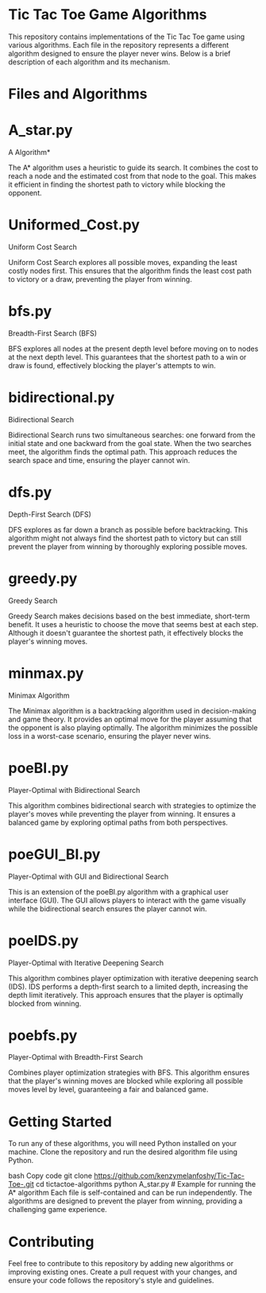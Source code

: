 # Tic Tac Toe Game Algorithms
This repository contains implementations of the Tic Tac Toe game using various algorithms. Each file in the repository represents a different algorithm designed to ensure the player never wins. Below is a brief description of each algorithm and its mechanism.

# Files and Algorithms

# A_star.py
A Algorithm*

The A* algorithm uses a heuristic to guide its search. It combines the cost to reach a node and the estimated cost from that node to the goal. This makes it efficient in finding the shortest path to victory while blocking the opponent.

# Uniformed_Cost.py
Uniform Cost Search

Uniform Cost Search explores all possible moves, expanding the least costly nodes first. This ensures that the algorithm finds the least cost path to victory or a draw, preventing the player from winning.

# bfs.py
Breadth-First Search (BFS)

BFS explores all nodes at the present depth level before moving on to nodes at the next depth level. This guarantees that the shortest path to a win or draw is found, effectively blocking the player's attempts to win.

# bidirectional.py
Bidirectional Search

Bidirectional Search runs two simultaneous searches: one forward from the initial state and one backward from the goal state. When the two searches meet, the algorithm finds the optimal path. This approach reduces the search space and time, ensuring the player cannot win.

# dfs.py
Depth-First Search (DFS)

DFS explores as far down a branch as possible before backtracking. This algorithm might not always find the shortest path to victory but can still prevent the player from winning by thoroughly exploring possible moves.

# greedy.py
Greedy Search

Greedy Search makes decisions based on the best immediate, short-term benefit. It uses a heuristic to choose the move that seems best at each step. Although it doesn't guarantee the shortest path, it effectively blocks the player's winning moves.

# minmax.py
Minimax Algorithm

The Minimax algorithm is a backtracking algorithm used in decision-making and game theory. It provides an optimal move for the player assuming that the opponent is also playing optimally. The algorithm minimizes the possible loss in a worst-case scenario, ensuring the player never wins.

# poeBI.py
Player-Optimal with Bidirectional Search

This algorithm combines bidirectional search with strategies to optimize the player's moves while preventing the player from winning. It ensures a balanced game by exploring optimal paths from both perspectives.

# poeGUI_BI.py
Player-Optimal with GUI and Bidirectional Search

This is an extension of the poeBI.py algorithm with a graphical user interface (GUI). The GUI allows players to interact with the game visually while the bidirectional search ensures the player cannot win.

# poeIDS.py
Player-Optimal with Iterative Deepening Search

This algorithm combines player optimization with iterative deepening search (IDS). IDS performs a depth-first search to a limited depth, increasing the depth limit iteratively. This approach ensures that the player is optimally blocked from winning.

# poebfs.py
Player-Optimal with Breadth-First Search

Combines player optimization strategies with BFS. This algorithm ensures that the player's winning moves are blocked while exploring all possible moves level by level, guaranteeing a fair and balanced game.

# Getting Started
To run any of these algorithms, you will need Python installed on your machine. Clone the repository and run the desired algorithm file using Python.

bash
Copy code
git clone https://github.com/kenzymelanfoshy/Tic-Tac-Toe-.git
cd tictactoe-algorithms
python A_star.py  # Example for running the A* algorithm
Each file is self-contained and can be run independently. The algorithms are designed to prevent the player from winning, providing a challenging game experience.

# Contributing
Feel free to contribute to this repository by adding new algorithms or improving existing ones. Create a pull request with your changes, and ensure your code follows the repository's style and guidelines.
